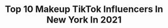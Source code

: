 ---
title: Top 10 Makeup TikTok Influencers In New York In 2021
description: >-
  Find top makeup TikTok influencers in New York in 2021. Most popular hashtags: #foryou #fyp #makeup #newyork.
platform: TikTok
hits: 156
text_top: Identify the best TikTok influencers on inBeat.
text_bottom: Our platform aggregates 156 TikTok influencers like this in New York, United States for you to contact.
profiles:
  - username: "hyuuncho"
    fullname: >-
      hyun cho
    bio: >-
      your friendly neighbor totohoe follow my insta or I’ll sepukku
    location: "United States"
    followers: 89200
    engagement: 3015
    commentsToLikes: 0.024583
    id: ck83yrukiv5yx0j78vjuxt6fu
    verified: false
    hashtags: "#nyc, #fyp, #korean, #foryou"
  - username: "papermagazine"
    fullname: >-
      PAPER Magazine
    bio: >-
      BREAK THE INTERNET
    location: "United States"
    followers: 268700
    engagement: 2323
    commentsToLikes: 0.011609
    id: ck9c6wyj7rf5b0j78ethg4hq1
    verified: true
    hashtags: "#biden2020, #election, #internetexplorer, #trump"
  - username: "mikiisanchez00"
    fullname: >-
      mikiisanchez
    bio: >-
      ✨ M I K A E L A ✨ 20🌸 📍NYC Bailarina 💃🏻 Síganme en INSTAGRAM
    location: "United States"
    followers: 14100
    engagement: 528
    commentsToLikes: 0.013823
    id: ckb9p76fjk46b0j23auj73ar1
    verified: false
    hashtags: "#destacame, #quarantine, #ecuador, #foryou"
  - username: "ialfarog_"
    fullname: >-
      Inés Alfaro
    bio: >-
      Skincare | Makeup | review Latina viviendo en NY ✨
    location: "United States"
    followers: 21100
    engagement: 514
    commentsToLikes: 0.052641
    id: ckbfat1nq2ecs0j23v8xned1n
    verified: false
    hashtags: "#beauty, #tips, #fyp, #boxycharm"
  - username: "soarinwithlaurens"
    fullname: >-
      lauren jenkins
    bio: >-
      Flight attendant constantly in wanderlust ✨✈️💕 IG: @laurenannjenkins
    location: "United States"
    followers: 7797
    engagement: 436
    commentsToLikes: 0.025939
    id: ckb9ix5sm9pr20j23zp5lgp2v
    verified: false
    hashtags: "#foryou, #cheerleaders, #flightattendantsathome, #cheer"
  - username: "jadalane_"
    fullname: >-
      jada lane
    bio: >-
      dallas yes i’m not ginger
    location: "United States"
    followers: 19500
    engagement: 1532
    commentsToLikes: 0.061590
    id: ck8oxz7py4t8c0j789fswi4f7
    verified: false
    hashtags: "#colorcustomizer, #fyp, #timewarpscan, #trending"
  - username: "diggzyphotos"
    fullname: >-
      Diggzy
    bio: >-
      Celebrity Photographer Add Me on Instagram : @diggzy
    location: "United States"
    followers: 30300
    engagement: 494
    commentsToLikes: 0.022456
    id: ck8vtbijefu6p0j78d72on350
    verified: false
    hashtags: "#kimkardashian, #music, #diggzyphotos, #fyp"
  - username: "king_meena1"
    fullname: >-
      KingMeena
    bio: >-
      nyc 🇵🇸 BLM
    location: "United States"
    followers: 14400
    engagement: 1665
    commentsToLikes: 0.062953
    id: ckdn3467fdq610j23ofzkynur
    verified: false
    hashtags: "#muslimtiktok, #viral, #xyzbca, #arab"
  - username: "kirbylong"
    fullname: >-
      Kirby Long
    bio: >-
      Tik tok has taken over my life TX—>NYC Insta: kirbylong_
    location: "United States"
    followers: 10700
    engagement: 341
    commentsToLikes: 0.014960
    id: ckb9h3vsk6hh10j23882qv3hg
    verified: false
    hashtags: "#couples, #fyp, #foryou, #hubby"
  - username: "sydbertschy"
    fullname: >-
      Sydney Bertschy
    bio: >-
      Columbia University Follow my ig @sydbertschy Thank you sm for 10k! Love y’all🤍
    location: "United States"
    followers: 10400
    engagement: 1113
    commentsToLikes: 0.042341
    id: ckbqu5imvemn00j230aywgrlj
    verified: false
    hashtags: "#foryoupage, #style, #haul, #fall"
---